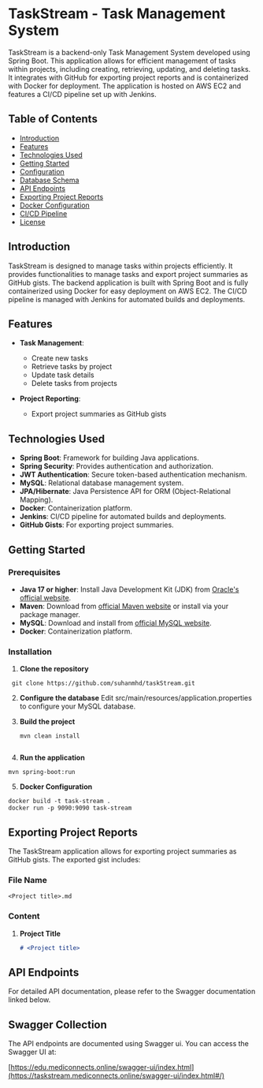 # TaskStream - Task Management System

TaskStream is a backend-only Task Management System developed using Spring Boot. This application allows for efficient management of tasks within projects, including creating, retrieving, updating, and deleting tasks. It integrates with GitHub for exporting project reports and is containerized with Docker for deployment. The application is hosted on AWS EC2 and features a CI/CD pipeline set up with Jenkins.

## Table of Contents

- [Introduction](#introduction)
- [Features](#features)
- [Technologies Used](#technologies-used)
- [Getting Started](#getting-started)
- [Configuration](#configuration)
- [Database Schema](#database-schema)
- [API Endpoints](#api-endpoints)
- [Exporting Project Reports](#exporting-project-reports)
- [Docker Configuration](#docker-configuration)
- [CI/CD Pipeline](#cicd-pipeline)
- [License](#license)

## Introduction

TaskStream is designed to manage tasks within projects efficiently. It provides functionalities to manage tasks and export project summaries as GitHub gists. The backend application is built with Spring Boot and is fully containerized using Docker for easy deployment on AWS EC2. The CI/CD pipeline is managed with Jenkins for automated builds and deployments.

## Features

- **Task Management**:
  - Create new tasks
  - Retrieve tasks by project
  - Update task details
  - Delete tasks from projects

- **Project Reporting**:
  - Export project summaries as GitHub gists

## Technologies Used

- **Spring Boot**: Framework for building Java applications.
- **Spring Security**: Provides authentication and authorization.
- **JWT Authentication**: Secure token-based authentication mechanism.
- **MySQL**: Relational database management system.
- **JPA/Hibernate**: Java Persistence API for ORM (Object-Relational Mapping).
- **Docker**: Containerization platform.
- **Jenkins**: CI/CD pipeline for automated builds and deployments.
- **GitHub Gists**: For exporting project summaries.

## Getting Started

### Prerequisites

- **Java 17 or higher**: Install Java Development Kit (JDK) from [Oracle's official website](https://www.oracle.com/java/technologies/javase-jdk17-downloads.html).
- **Maven**: Download from [official Maven website](https://maven.apache.org/download.cgi) or install via your package manager.
- **MySQL**: Download and install from [official MySQL website](https://dev.mysql.com/downloads/).
- **Docker**: Containerization platform.

### Installation

1. **Clone the repository**

 ```
  git clone https://github.com/suhanmhd/taskStream.git
 ```
  

2. **Configure the database**
    Edit src/main/resources/application.properties to configure your MySQL database.
   
3. **Build the project**
   ```
   mvn clean install
 
4. **Run the application**
  ```
  mvn spring-boot:run
  `````
5. **Docker Configuration**
  ```
 docker build -t task-stream .
 docker run -p 9090:9090 task-stream
 ```

## Exporting Project Reports

The TaskStream application allows for exporting project summaries as GitHub gists. The exported gist includes:

### File Name
`<Project title>.md`

### Content
1. **Project Title**
   ```markdown
   # <Project title>
## API Endpoints
For detailed API documentation, please refer to the Swagger documentation linked below.

## Swagger Collection
The API endpoints are documented using Swagger ui. You can access the Swagger UI at:

[https://edu.mediconnects.online/swagger-ui/index.html](https://taskstream.mediconnects.online/swagger-ui/index.html#/)
  


